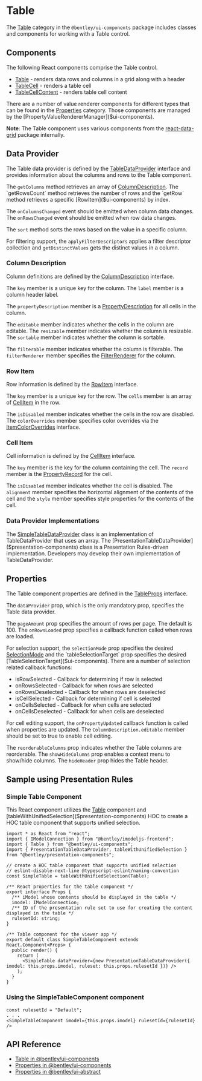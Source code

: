 # Table

The [Table]($ui-components:Table) category in the `@bentley/ui-components` package includes
classes and components for working with a Table control.

## Components

The following React components comprise the Table control.

* [Table]($ui-components) - renders data rows and columns in a grid along with a header
* [TableCell]($ui-components) - renders a table cell
* [TableCellContent]($ui-components) - renders table cell content

There are a number of value renderer components for different types that can be found in the [Properties]($ui-components:Properties) category.
Those components are managed by the [PropertyValueRendererManager]($ui-components).

**Note**: The Table component uses various components from the [react-data-grid](https://www.npmjs.com/package/react-data-grid) package internally.

## Data Provider

The Table data provider is defined by the [TableDataProvider]($ui-components) interface and
provides information about the columns and rows to the Table component.

The `getColumns` method retrieves an array of [ColumnDescription]($ui-components).
The `getRowsCount` method retrieves the number of rows and
the `getRow` method retrieves a specific [RowItem]($ui-components) by index.

The `onColumnsChanged` event should be emitted when column data changes.
The `onRowsChanged` event should be emitted when row data changes.

The `sort` method sorts the rows based on the value in a specific column.

For filtering support, the `applyFilterDescriptors` applies a filter descriptor collection and
`getDistinctValues` gets the distinct values in a column.

### Column Description

Column definitions are defined by the [ColumnDescription]($ui-components) interface.

The `key` member is a unique key for the column.
The `label` member is a column header label.

The `propertyDescription` member is a [PropertyDescription]($ui-abstract) for all cells in the column.

The `editable` member indicates whether the cells in the column are editable.
The `resizable` member indicates whether the column is resizable.
The `sortable` member indicates whether the column is sortable.

The `filterable` member indicates whether the column is filterable.
The `filterRenderer` member specifies the [FilterRenderer]($ui-components) for the column.

### Row Item

Row information is defined by the [RowItem]($ui-components) interface.

The `key` member is a unique key for the row.
The `cells` member is an array of [CellItem]($ui-components) in the row.

The `isDisabled` member indicates whether the cells in the row are disabled.
The `colorOverrides` member specifies color overrides via the [ItemColorOverrides]($ui-components) interface.

### Cell Item

Cell information is defined by the [CellItem]($ui-components) interface.

The `key` member is the key for the column containing the cell.
The `record` member is the [PropertyRecord]($ui-abstract) for the cell.

The `isDisabled` member indicates whether the cell is disabled.
The `alignment` member specifies the horizontal alignment of the contents of the cell and
the `style` member specifies style properties for the contents of the cell.

### Data Provider Implementations

The [SimpleTableDataProvider]($ui-components) class is an implementation of
TableDataProvider that uses an array.
The [PresentationTableDataProvider]($presentation-components) class is a
Presentation Rules-driven implementation.
Developers may develop their own implementation of TableDataProvider.

## Properties

The Table component properties are defined in the [TableProps]($ui-components) interface.

The `dataProvider` prop, which is the only mandatory prop, specifies the Table data provider.

The `pageAmount` prop specifies the amount of rows per page. The default is 100.
The `onRowsLoaded` prop specifies a callback function called when rows are loaded.

For selection support, the `selectionMode` prop specifies the desired [SelectionMode]($ui-components)
and the `tableSelectionTarget` prop specifies the desired [TableSelectionTarget]($ui-components).
There are a number of selection related callback functions:

* isRowSelected - Callback for determining if row is selected
* onRowsSelected - Callback for when rows are selected
* onRowsDeselected - Callback for when rows are deselected
* isCellSelected - Callback for determining if cell is selected
* onCellsSelected - Callback for when cells are selected
* onCellsDeselected - Callback for when cells are deselected

For cell editing support, the `onPropertyUpdated` callback function is called when properties are updated.
The `ColumnDescription.editable` member should be set to true to enable cell editing.

The `reorderableColumns` prop indicates whether the Table columns are reorderable.
The `showHideColumns` prop enables a context menu to show/hide columns.
The `hideHeader` prop hides the Table header.

## Sample using Presentation Rules

### Simple Table Component

This React component utilizes the [Table]($ui-components) component and
[tableWithUnifiedSelection]($presentation-components) HOC to
create a HOC table component that supports unified selection.

```tsx
import * as React from "react";
import { IModelConnection } from "@bentley/imodeljs-frontend";
import { Table } from "@bentley/ui-components";
import { PresentationTableDataProvider, tableWithUnifiedSelection } from "@bentley/presentation-components";

// create a HOC table component that supports unified selection
// eslint-disable-next-line @typescript-eslint/naming-convention
const SimpleTable = tableWithUnifiedSelection(Table);

/** React properties for the table component */
export interface Props {
  /** iModel whose contents should be displayed in the table */
  imodel: IModelConnection;
  /** ID of the presentation rule set to use for creating the content displayed in the table */
  rulesetId: string;
}

/** Table component for the viewer app */
export default class SimpleTableComponent extends React.Component<Props> {
  public render() {
    return (
      <SimpleTable dataProvider={new PresentationTableDataProvider({ imodel: this.props.imodel, ruleset: this.props.rulesetId })} />
    );
  }
}
```

### Using the SimpleTableComponent component

```tsx
const rulesetId = "Default";
. . .
<SimpleTableComponent imodel={this.props.imodel} rulesetId={rulesetId} />
```

## API Reference

* [Table in @bentley/ui-components]($ui-components:Table)
* [Properties in @bentley/ui-components]($ui-components:Properties)
* [Properties in @bentley/ui-abstract]($ui-abstract:Properties)
